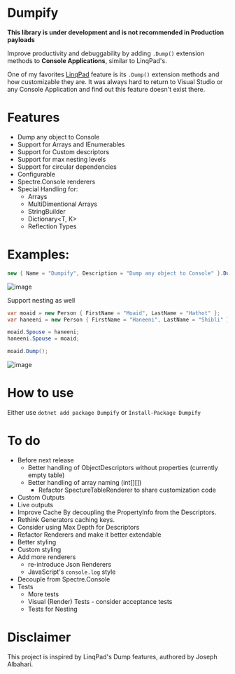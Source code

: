 # Dumpify
**This library is under development and is not recommended in Production payloads**

Improve productivity and debuggability by adding `.Dump()` extension methods to **Console Applications**, similar to LinqPad's.

One of my favorites [LinqPad](https://www.linqpad.net/) feature is its `.Dump()` extension methods and how customizable they are. It was always hard to return to Visual Studio or any Console Application and find out this feature doesn't exist there.

# Features
* Dump any object to Console
* Support for Arrays and IEnumerables
* Support for Custom descriptors
* Support for max nesting levels
* Support for circular dependencies
* Configurable
* Spectre.Console renderers
* Special Handling for:
    * Arrays
    * MultiDimentional Arrays
    * StringBuilder
    * Dictionary<T, K>
    * Reflection Types
    
# Examples:
```csharp
new { Name = "Dumpify", Description = "Dump any object to Console" }.Dump();

```
![image](https://user-images.githubusercontent.com/8770486/229388747-897790be-45ee-4db2-a21a-137c564774af.png)

Support nesting as well
```csharp
var moaid = new Person { FirstName = "Moaid", LastName = "Hathot" };
var haneeni = new Person { FirstName = "Haneeni", LastName = "Shibli" };

moaid.Spouse = haneeni;
haneeni.Spouse = moaid;

moaid.Dump();
```
![image](https://user-images.githubusercontent.com/8770486/229388818-1ef54ad1-4779-4043-bf04-8ff1f0c7d605.png)

# How to use
Either use `dotnet add package Dumpify` or `Install-Package Dumpify`

# To do
* Before next release
	* Better handling of ObjectDescriptors without properties (currently empty table)
	* Better handling of array naming (int[][])
      * Refactor SpectureTableRenderer to share customization code
* Custom Outputs
* Live outputs
* Improve Cache By decoupling the PropertyInfo from the Descriptors.
* Rethink Generators caching keys.
* Consider using Max Depth for Descriptors
* Refactor Renderers and make it better extendable
* Better styling
* Custom styling
* Add more renderers
    * re-introduce Json Renderers
    * JavaScript's `console.log` style
* Decouple from Spectre.Console    
* Tests
    * More tests
    * Visual (Render) Tests - consider acceptance tests
    * Tests for Nesting

# Disclaimer
This project is inspired by LinqPad's Dump features, authored by Joseph Albahari.
